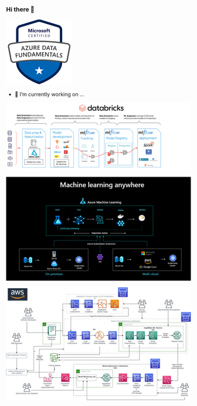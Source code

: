 ### Hi there 👋

<!--
**DOUGLASMENDES/DOUGLASMENDES** is a ✨ _special_ ✨ repository because its `README.md` (this file) appears on your GitHub profile.

Here are some ideas to get you started:


- 🌱 I’m currently learning ...
- 👯 I’m looking to collaborate on ...
- 🤔 I’m looking for help with ...
- 💬 Ask me about ...
- 📫 How to reach me: ...
- 😄 Pronouns: ...
- ⚡ Fun fact: ...
-->

![a building](https://github.com/DOUGLASMENDES/DOUGLASMENDES/raw/main/azure-data-fundamentals.png)

- 🔭 I’m currently working on ...

![a building](https://github.com/DOUGLASMENDES/DOUGLASMENDES/raw/main/databricks-ml-og2.png)

![a building](https://github.com/DOUGLASMENDES/DOUGLASMENDES/raw/main/azure-ml.png)

![a building](https://github.com/DOUGLASMENDES/DOUGLASMENDES/raw/main/aws-MLOps-Architecture-1.png)
